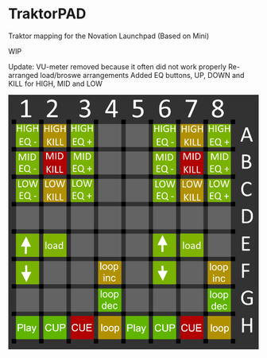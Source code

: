 # TraktorPAD
Traktor mapping for the Novation Launchpad (Based on Mini)

WIP

Update:
VU-meter removed because it often did not work properly
Re-arranged load/broswe arrangements
Added EQ buttons, UP, DOWN and KILL for HIGH, MID and LOW


![Preview](https://github.com/Patrik356b/TraktorPAD/blob/master/launchpad-mini_key-layout-DEFAULT.png)
